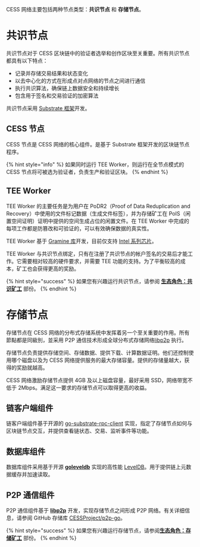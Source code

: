 CESS 网络主要包括两种节点类型：**共识节点** 和 **存储节点**。

# 共识节点

共识节点对于 CESS 区块链中的验证者选举和创作区块至关重要。所有共识节点都具有以下特点：

- 记录并存储交易结果和状态变化
- 以去中心化的方式在形成点对点网络的节点之间进行通信
- 执行共识算法，确保链上数据安全和持续增长
- 包含用于签名和交易验证的加密算法

共识节点采用 [Substrate 框架](https://substrate.io/)开发。

## CESS 节点

CESS 节点是 CESS 网络的核心组件。是基于 Substrate 框架开发的区块链节点程序。

{% hint style="info" %}
如果同时运行 TEE Worker，则运行在全节点模式的 CESS 节点将可被选为验证者，负责生产和验证区块。
{% endhint %}

## **TEE Worker**

TEE Worker 的主要任务是为用户在 PoDR2（Proof of Data Reduplication and Recovery）中使用的文件标记数据（生成文件标签），并为存储矿工在 PoIS（闲置空间证明）证明中提供的空间生成占位的闲置文件。在 TEE Worker 中完成的每项工作都是防篡改和可验证的，可以有效确保数据的真实性。

TEE Worker 基于 [Gramine 库](https://gramineproject.io/)开发，目前仅支持 [Intel 系列芯片](https://www.intel.com/content/www/us/en/developer/articles/tool/intel-trusted-execution-technology.html)。

TEE Worker 与共识节点绑定，只有在注册了共识节点的帐户签名的交易后才能工作。它需要相对较高的硬件要求，并需要 TEE 功能的支持。为了平衡较高的成本，矿工也会获得更高的奖励。


{% hint style="success" %}
如果您有兴趣运行共识节点，请参阅 [**生态角色：共识矿工**](../consensus-miner) 部份。
{% endhint %}

# 存储节点

存储节点在 CESS 网络的分布式存储系统中发挥着另一个至关重要的作用。所有節點都是同級別，並采用 P2P 通信技术形成全球分布式存储网络[libp2p](https://github.com/libp2p/go-libp2p) 执行。

存储节点负责提供存储空间、存储数据、提供下载、计算数据证明。他们还控制使用哪个磁盘以及为 CESS 网络提供服务的最大存储容量。提供的存储量越大，获得的奖励就越高。

CESS 网络激励存储节点提供 4GB 及以上磁盘容量，最好采用 SSD，网络带宽不低于 2Mbps。满足这一要求的存储节点可以取得更高的收益。

## 链客户端组件

链客户端组件基于开源的 [go-substrate-rpc-client](https://github.com/centrifuge/go-substrate-rpc-client) 实现，指定了存储节点如何与区块链节点交互，并提供查看链状态、交易、监听事件等功能。

## 数据库组件

数据库组件采用基于开源 [**goleveldb**](https://github.com/syndtr/goleveldb) 实现的高性能 [LevelDB](https://en.wikipedia.org/wiki/LevelDB)。用于提供链上元数据缓存并加速读取。

## P2P 通信组件

P2P 通信组件基于 [**libp2p**](https://libp2p.io/) 开发，实现存储节点之间形成 P2P 网络。有关详细信息，请参阅 GitHub 存储库 [CESSProject/p2p-go](https://github.com/CESSProject/p2p-go)。

{% hint style="success" %}
如果您有兴趣运行存储节点，请参阅[**生态角色：存储矿工**](../storage-miner) 部份。
{% endhint %}
